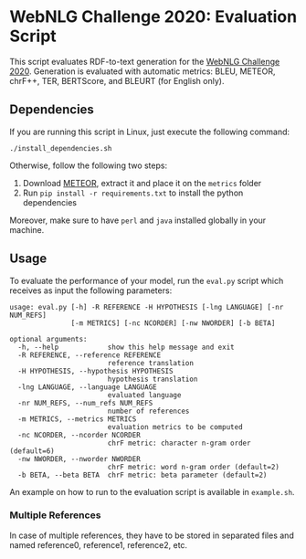 # WebNLG Challenge 2020: Evaluation Script

This script evaluates RDF-to-text generation for the [WebNLG Challenge 2020](https://webnlg-challenge.loria.fr/challenge_2020/). Generation is evaluated with automatic metrics: BLEU, METEOR, chrF++, TER, BERTScore, and BLEURT (for English only).


## Dependencies

If you are running this script in Linux, just execute the following command:

```
./install_dependencies.sh
```

Otherwise, follow the following two steps:

1. Download [METEOR](https://www.cs.cmu.edu/~alavie/METEOR/download/meteor-1.5.tar.gz), extract it and place it on the `metrics` folder
2. Run `pip install -r requirements.txt` to install the python dependencies

Moreover, make sure to have `perl` and `java` installed globally in your machine. 

## Usage

To evaluate the performance of your model, run the `eval.py` script which receives as input the following parameters:

```
usage: eval.py [-h] -R REFERENCE -H HYPOTHESIS [-lng LANGUAGE] [-nr NUM_REFS]
               [-m METRICS] [-nc NCORDER] [-nw NWORDER] [-b BETA]

optional arguments:
  -h, --help            show this help message and exit
  -R REFERENCE, --reference REFERENCE
                        reference translation
  -H HYPOTHESIS, --hypothesis HYPOTHESIS
                        hypothesis translation
  -lng LANGUAGE, --language LANGUAGE
                        evaluated language
  -nr NUM_REFS, --num_refs NUM_REFS
                        number of references
  -m METRICS, --metrics METRICS
                        evaluation metrics to be computed
  -nc NCORDER, --ncorder NCORDER
                        chrF metric: character n-gram order (default=6)
  -nw NWORDER, --nworder NWORDER
                        chrF metric: word n-gram order (default=2)
  -b BETA, --beta BETA  chrF metric: beta parameter (default=2)
```

An example on how to run to the evaluation script is available in `example.sh`.

### Multiple References

In case of multiple references, they have to be stored in separated files and named reference0, reference1, reference2, etc.
